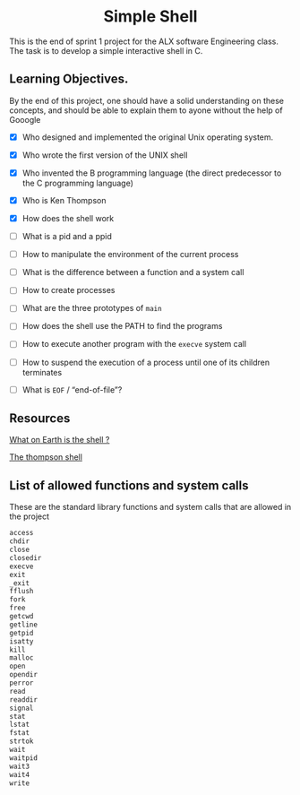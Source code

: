 <h1 align="center">Simple Shell</h1>

This is the end of sprint 1 project for the ALX software Engineering class. The task is to develop a simple interactive shell in C.


## Learning Objectives.
By the end of this project, one should have a solid understanding on these concepts, and should be able to explain them to ayone without the help of Gooogle

* [X] Who designed and implemented the original Unix operating system.
* [X] Who wrote the first version of the UNIX shell
* [X] Who invented the B programming language (the direct predecessor to the C programming language)
* [X] Who is Ken Thompson
* [X] How does the shell work
* [ ] What is a pid and a ppid
* [ ] How to manipulate the environment of the current process
* [ ] What is the difference between a function and a system call
* [ ] How to create processes
* [ ] What are the three prototypes of ```main```
* [ ] How does the shell use the PATH to find the programs
* [ ] How to execute another program with the ```execve``` system call
* [ ] How to suspend the execution of a process until one of its children terminates
* [ ] What is ```EOF```  / “end-of-file”?
                                         

## Resources 
[What on Earth is the shell ?](https://en.wikipedia.org/wiki/Unix_shell)

[The thompson shell ](https://en.wikipedia.org/wiki/Thompson_shell)


## List of allowed functions and system calls 
These are the  standard library functions and system calls that are allowed in the project

~~~c
access
chdir
close
closedir
execve
exit
_exit
fflush
fork
free
getcwd
getline
getpid
isatty
kill
malloc
open
opendir
perror
read
readdir
signal
stat
lstat
fstat
strtok
wait
waitpid
wait3
wait4
write
~~~
